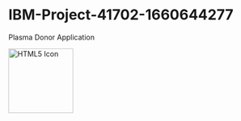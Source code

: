 # IBM-Project-41702-1660644277
Plasma Donor Application

<img src="https://www.pixelstalk.net/animation-wallpaper-free-download-for-desktop/" alt="HTML5 Icon" style="width:128px;height:128px;">
